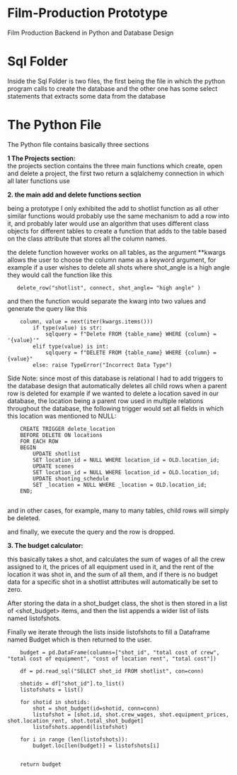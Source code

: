 # Film-Production Prototype
Film Production Backend in Python and Database Design 

# Sql Folder

Inside the Sql Folder is two files, the first being the file in which the python program calls to create the database and the other one has some select statements that extracts some data from the database

# The Python File 

The Python file contains basically three sections 

**1 The Projects section:**  
the projects section contains the three main functions which create, open and delete a project, the first two return a sqlalchemy connection in which all later functions use

**2. the main add and delete functions section**

being a prototype I only exhibited the add to shotlist function as all other similar functions would probably use the same mechanism to add a row into it, and probably later would use an algorithm that uses different class objects for different tables to create a function that adds to the table based on the class attribute that stores all the column names.

the delete function however works on all tables, as the argument **kwargs allows the user to choose the column name as a keyword argument, for example if a user wishes to delete all shots where shot_angle is a high angle they would call the function like this 

```
   delete_row("shotlist", connect, shot_angle= "high angle" )
```

and then the function would separate the kwarg into two values and generate the query like this 
```
    column, value = next(iter(kwargs.items()))
        if type(value) is str:
            sqlquery = f"Delete FROM {table_name} WHERE {column} = '{value}'"
        elif type(value) is int:
            sqlquery = f"DELETE FROM {table_name} WHERE {column} = {value}"
        else: raise TypeError("Incorrect Data Type")

```
Side Note: since most of this database is relational I had to add triggers to the database design that automatically deletes all child rows when a parent row is deleted
for example if we wanted to delete a location saved in our database, the location being a parent row used in multiple relations throughout the database, the following trigger would set all fields in which this location was mentioned to NULL: 
```
    CREATE TRIGGER delete_location
    BEFORE DELETE ON locations
    FOR EACH ROW 
    BEGIN
        UPDATE shotlist
        SET location_id = NULL WHERE location_id = OLD.location_id;
        UPDATE scenes
        SET location_id = NULL WHERE location_id = OLD.location_id;
        UPDATE shooting_schedule
        SET _location = NULL WHERE _location = OLD.location_id;
    END;
 
```
and in other cases, for example, many to many tables, child rows will simply be deleted.

and finally, we execute the query and the row is dropped.
  

**3. The budget calculator:**

this basically takes a shot, and calculates the sum of wages of all the crew assigned to it, the prices of all equipment used in it, and the rent of the location it was shot in, and the sum of all them, and if there is no budget data for a specific shot in a shotlist attributes will automatically be set to zero. 

After storing the data in a shot_budget class, the shot is then stored in a list of <shot_budget> items, and then the list appends a wider list of lists named listofshots.

Finally we iterate through the lists inside listofshots to fill a Dataframe named Budget which is then returned to the user.

```
    budget = pd.DataFrame(columns=["shot_id", "total cost of crew", "total cost of equipment", "cost of location rent", "total cost"])

    df = pd.read_sql("SELECT shot_id FROM shotlist", con=conn)

    shotids = df["shot_id"].to_list()
    listofshots = list()

    for shotid in shotids:
        shot = shot_budget(id=shotid, conn=conn)
        listofshot = [shot.id, shot.crew_wages, shot.equipment_prices, shot.location_rent, shot.total_shot_budget]
        listofshots.append(listofshot)
    
    for i in range (len(listofshots)):
        budget.loc[len(budget)] = listofshots[i]
        

    return budget
```


